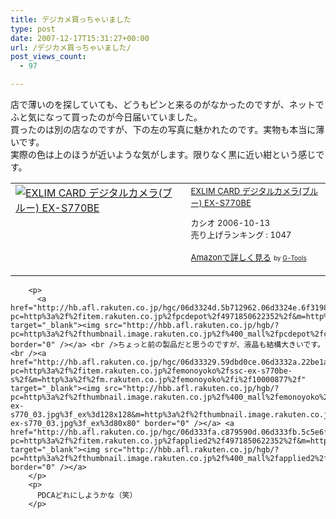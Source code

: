 ```yaml
---
title: デジカメ買っちゃいました
type: post
date: 2007-12-17T15:31:27+00:00
url: /デジカメ買っちゃいました/
post_views_count:
  - 97

---
```

店で薄いのを探していても、どうもピンと来るのがなかったのですが、ネットでふと気になって買ったのが今日届いていました。  
買ったのは別の店なのですが、下の左の写真に魅かれたのです。実物も本当に薄いです。  
実際の色は上のほうが近いような気がします。限りなく黒に近い紺という感じです。

<table cellpadding="5" border="0">
  <tr>
    <td valign="top">
      <a href="http://www.amazon.co.jp/exec/obidos/ASIN/B000HDVK9K/konnokiyotaka-22/ref=nosim/" target="_blank"><img alt="EXLIM CARD デジタルカメラ(ブルー) EX-S770BE" src="https://i2.wp.com/ecx.images-amazon.com/images/I/218cKWGil%2BL.jpg" border="0" data-recalc-dims="1" /></a>
    </td>
    <td valign="top">
      <font size="-1"><a href="http://www.amazon.co.jp/gp/redirect.html%3FASIN=B000HDVK9K%26tag=konnokiyotaka-22%26lcode=xm2%26cID=2025%26ccmID=165953%26location=/o/ASIN/B000HDVK9K%253FSubscriptionId=0G91FPYVW6ZGWBH4Y9G2" target="_blank">EXLIM CARD デジタルカメラ(ブルー) EX-S770BE</a><img height="1" alt="" src="http://www.assoc-amazon.jp/e/ir?t=konnokiyotaka-22&l=ur2&o=9" width="1" border="0" /></p>
      <p>
        カシオ 2006-10-13<br />売り上げランキング : 1047
      </p>
      <p>
        <a href="http://www.amazon.co.jp/gp/redirect.html%3FASIN=B000HDVK9K%26tag=konnokiyotaka-22%26lcode=xm2%26cID=2025%26ccmID=165953%26location=/o/ASIN/B000HDVK9K%253FSubscriptionId=0G91FPYVW6ZGWBH4Y9G2" target="_blank">Amazonで詳しく見る</a></font> <font size="-2">by <a href="http://www.goodpic.com/mt/aws/index.html">G-Tools</a></font></td> </tr> </tbody> </table> 
        
        <p>
          <a href="http://hb.afl.rakuten.co.jp/hgc/06d3324d.5b712962.06d3324e.6f31982f/?pc=http%3a%2f%2fitem.rakuten.co.jp%2fpcdepot%2f4971850622352%2f&m=http%3a%2f%2fm.rakuten.co.jp%2fpcdepot%2fi%2f10019367%2f" target="_blank"><img src="http://hbb.afl.rakuten.co.jp/hgb/?pc=http%3a%2f%2fthumbnail.image.rakuten.co.jp%2f%400_mall%2fpcdepot%2fcabinet%2f029%2f4971850622352.jpg%3f_ex%3d128x128&m=http%3a%2f%2fthumbnail.image.rakuten.co.jp%2f%400_mall%2fpcdepot%2fcabinet%2f029%2f4971850622352.jpg%3f_ex%3d80x80" border="0" /></a> <br />ちょっと前の製品だと思うのですが、液晶も結構大きいです。<br /><a href="http://hb.afl.rakuten.co.jp/hgc/06d33329.59dbd0ce.06d3332a.22be1a85/?pc=http%3a%2f%2fitem.rakuten.co.jp%2femonoyoko%2fssc-ex-s770be-s%2f&m=http%3a%2f%2fm.rakuten.co.jp%2femonoyoko%2fi%2f10000877%2f" target="_blank"><img src="http://hbb.afl.rakuten.co.jp/hgb/?pc=http%3a%2f%2fthumbnail.image.rakuten.co.jp%2f%400_mall%2femonoyoko%2fcabinet%2fcamera%2fssc-ex-s770_03.jpg%3f_ex%3d128x128&m=http%3a%2f%2fthumbnail.image.rakuten.co.jp%2f%400_mall%2femonoyoko%2fcabinet%2fcamera%2fssc-ex-s770_03.jpg%3f_ex%3d80x80" border="0" /></a> <a href="http://hb.afl.rakuten.co.jp/hgc/06d333fa.c879590d.06d333fb.5c5e6f97/?pc=http%3a%2f%2fitem.rakuten.co.jp%2fapplied2%2f4971850622352%2f&m=http%3a%2f%2fm.rakuten.co.jp%2fapplied2%2fi%2f10011893%2f" target="_blank"><img src="http://hbb.afl.rakuten.co.jp/hgb/?pc=http%3a%2f%2fthumbnail.image.rakuten.co.jp%2f%400_mall%2fapplied2%2fcabinet%2fimages_digicame1%2f4971850622352.jpg%3f_ex%3d128x128&m=http%3a%2f%2fthumbnail.image.rakuten.co.jp%2f%400_mall%2fapplied2%2fcabinet%2fimages_digicame1%2f4971850622352.jpg%3f_ex%3d80x80" border="0" /></a>
        </p>
        <p>
          PDCAどれにしようかな（笑）
        </p>